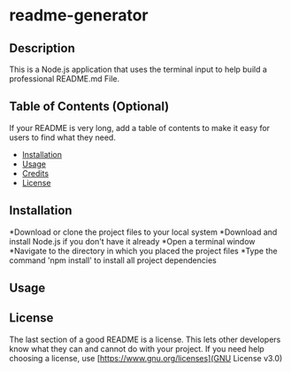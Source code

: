 # readme-generator

## Description 
This is a Node.js application that uses the terminal input to help build a professional README.md File.

## Table of Contents (Optional)

If your README is very long, add a table of contents to make it easy for users to find what they need.

* [Installation](#installation)
* [Usage](#usage)
* [Credits](#credits)
* [License](#license)


## Installation

*Download or clone the project files to your local system
*Download and install Node.js if you don't have it already
*Open a terminal window
*Navigate to the directory in which you placed the project files
*Type the command 'npm install' to install all project dependencies


## Usage 


## License

The last section of a good README is a license. This lets other developers know what they can and cannot do with your project. If you need help choosing a license, use [https://www.gnu.org/licenses](GNU License v3.0)